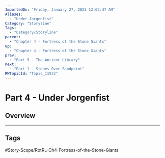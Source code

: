 ```yaml
---
ImportedOn: "Friday, January 27, 2023 12:02:47 AM"
Aliases:
  - "Under Jorgenfist"
Category: "Storyline"
Tags:
  - "Category/Storyline"
parent:
  - "Chapter 4 - Fortress of the Stone Giants"
up:
  - "Chapter 4 - Fortress of the Stone Giants"
prev:
  - "Part 5 - The Ancient Library"
next:
  - "Part 1 - Stones Over Sandpoint"
RWtopicId: "Topic_11933"
---
```

# Part 4 - Under Jorgenfist
## Overview

---
## Tags
#Story-Scope/RotRL-Ch4-Fortress-of-the-Stone-Giants

